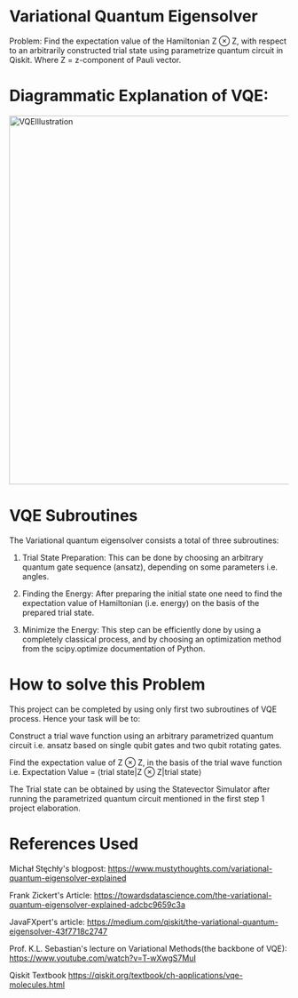 # Variational Quantum Eigensolver

Problem: Find the expectation value of the Hamiltonian Z ⊗ Z, with respect to an arbitrarily constructed trial state using parametrize quantum circuit in Qiskit. Where Z = z-component of Pauli vector.

# Diagrammatic Explanation of VQE:

<img width="664" alt="VQEIllustration" src="https://user-images.githubusercontent.com/77266161/125802057-9de1e1ab-be92-485d-a808-0d4de3d2a836.png">

# VQE Subroutines

The Variational quantum eigensolver consists a total of three subroutines:

1) Trial State Preparation: This can be done by choosing an arbitrary quantum gate sequence (ansatz), depending on some parameters i.e. angles.

2) Finding the Energy: After preparing the initial state one need to find the expectation value of Hamiltonian (i.e. energy) on the basis of the prepared trial state.

3) Minimize the Energy: This step can be efficiently done by using a completely classical process, and by choosing an optimization method from the scipy.optimize documentation of Python.

# How to solve this Problem

This project can be completed by using only first two subroutines of VQE process. Hence your task will be to:

Construct a trial wave function using an arbitrary parametrized quantum circuit i.e. ansatz based on single qubit gates and two qubit rotating gates.

Find the expectation value of Z ⊗ Z, in the basis of the trial wave function i.e. Expectation Value = ⟨trial state|Z ⊗ Z|trial state⟩

The Trial state can be obtained by using the Statevector Simulator after running the parametrized quantum circuit mentioned in the first step 1 project elaboration.

# References Used

Michał Stęchły's blogpost: https://www.mustythoughts.com/variational-quantum-eigensolver-explained

Frank Zickert's Article: https://towardsdatascience.com/the-variational-quantum-eigensolver-explained-adcbc9659c3a

JavaFXpert's article: https://medium.com/qiskit/the-variational-quantum-eigensolver-43f7718c2747

Prof. K.L. Sebastian's lecture on Variational Methods(the backbone of VQE): https://www.youtube.com/watch?v=T-wXwgS7MuI

Qiskit Textbook https://qiskit.org/textbook/ch-applications/vqe-molecules.html
